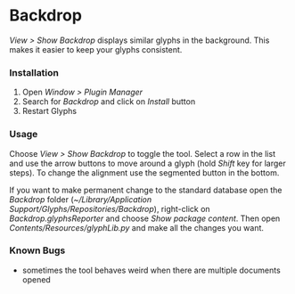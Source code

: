 # Backdrop
*View > Show Backdrop* displays similar glyphs in the background. This makes it easier to keep your glyphs consistent.

### Installation
1. Open *Window > Plugin Manager*
2. Search for *Backdrop* and click on *Install* button
3. Restart Glyphs

### Usage
Choose *View > Show Backdrop* to toggle the tool. Select a row in the list and use the arrow buttons to move around a glyph (hold *Shift* key for larger steps). To change the alignment use the segmented button in the bottom.

If you want to make permanent change to the standard database open the *Backdrop* folder (*~/Library/Application Support/Glyphs/Repositories/Backdrop*), right-click on *Backdrop.glyphsReporter* and choose *Show package content*. Then open *Contents/Resources/glyphLib.py* and make all the changes you want.

### Known Bugs
- sometimes the tool behaves weird when there are multiple documents opened
